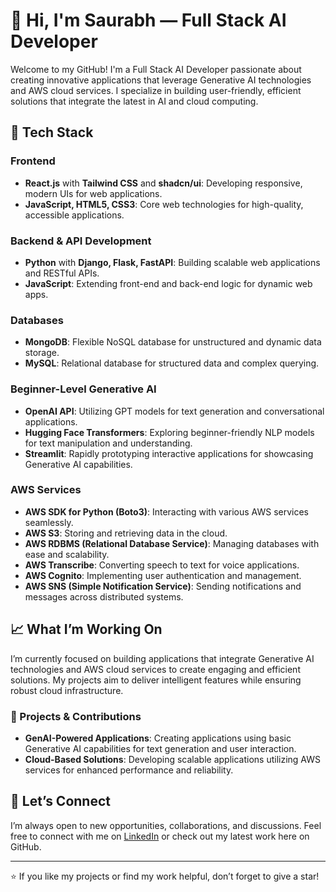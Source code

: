 # 👋 Hi, I'm Saurabh — Full Stack AI Developer

Welcome to my GitHub! I'm a Full Stack AI Developer passionate about creating innovative applications that leverage Generative AI technologies and AWS cloud services. I specialize in building user-friendly, efficient solutions that integrate the latest in AI and cloud computing.

## 🔧 Tech Stack

### Frontend
- **React.js** with **Tailwind CSS** and **shadcn/ui**: Developing responsive, modern UIs for web applications.
- **JavaScript, HTML5, CSS3**: Core web technologies for high-quality, accessible applications.

### Backend & API Development
- **Python** with **Django, Flask, FastAPI**: Building scalable web applications and RESTful APIs.
- **JavaScript**: Extending front-end and back-end logic for dynamic web apps.

### Databases
- **MongoDB**: Flexible NoSQL database for unstructured and dynamic data storage.
- **MySQL**: Relational database for structured data and complex querying.

### Beginner-Level Generative AI
- **OpenAI API**: Utilizing GPT models for text generation and conversational applications.
- **Hugging Face Transformers**: Exploring beginner-friendly NLP models for text manipulation and understanding.
- **Streamlit**: Rapidly prototyping interactive applications for showcasing Generative AI capabilities.

### AWS Services
- **AWS SDK for Python (Boto3)**: Interacting with various AWS services seamlessly.
- **AWS S3**: Storing and retrieving data in the cloud.
- **AWS RDBMS (Relational Database Service)**: Managing databases with ease and scalability.
- **AWS Transcribe**: Converting speech to text for voice applications.
- **AWS Cognito**: Implementing user authentication and management.
- **AWS SNS (Simple Notification Service)**: Sending notifications and messages across distributed systems.

## 📈 What I’m Working On
I’m currently focused on building applications that integrate Generative AI technologies and AWS cloud services to create engaging and efficient solutions. My projects aim to deliver intelligent features while ensuring robust cloud infrastructure.

### 🚀 Projects & Contributions
- **GenAI-Powered Applications**: Creating applications using basic Generative AI capabilities for text generation and user interaction.
- **Cloud-Based Solutions**: Developing scalable applications utilizing AWS services for enhanced performance and reliability.

## 🌱 Let’s Connect
I’m always open to new opportunities, collaborations, and discussions. Feel free to connect with me on [LinkedIn](https://linkedin.com/in/yourprofile) or check out my latest work here on GitHub.

---

⭐️ If you like my projects or find my work helpful, don’t forget to give a star!
